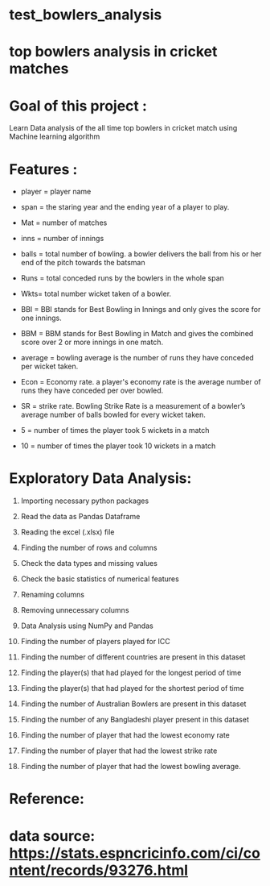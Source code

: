 # test_bowlers_analysis
# top bowlers analysis in cricket matches
# Goal of this project :
Learn Data analysis  of the all time top bowlers in cricket match using Machine learning algorithm

# Features : 

* player = player name

* span = the staring year and the ending year of a player to play.

* Mat = number of matches

* inns = number of innings

* balls = total number of bowling. a bowler delivers the ball from his or her end of the pitch towards the batsman

* Runs = total conceded runs by the bowlers in the whole span

* Wkts= total number wicket taken of a bowler.

* BBI = BBI stands for Best Bowling in Innings and only gives the score for one innings.

* BBM = BBM stands for Best Bowling in Match and gives the combined score over 2 or more innings in one match.

* average = bowling average is the number of runs they have conceded per wicket taken.

* Econ = Economy rate. a player's economy rate is the average number of runs they have conceded per over bowled.

* SR = strike rate. Bowling Strike Rate is a measurement of a bowler’s average number of balls bowled for every wicket taken.

* 5 = number of times the player took 5 wickets in a match

* 10 = number of times the player took 10 wickets in a match

# Exploratory Data Analysis:
1. Importing necessary python packages

2. Read the data as Pandas Dataframe

3. Reading the excel (.xlsx) file

4. Finding the number of rows and columns

5. Check the data types and missing values

6. Check the basic statistics of numerical features

8. Renaming columns

9. Removing unnecessary columns

10. Data Analysis using NumPy and Pandas

11. Finding the number of  players played for ICC

12. Finding the number of different countries are present in this dataset

13. Finding the player(s) that had played for the longest period of time

14. Finding the  player(s) that had played for the shortest period of time

15. Finding the number of  Australian Bowlers are present in this dataset

16. Finding the number of any Bangladeshi player present in this dataset

17. Finding the number of  player that had the lowest economy rate

18. Finding the number of  player that had the lowest strike rate

19. Finding the number of  player that had the lowest bowling average.

# Reference:

# data source: https://stats.espncricinfo.com/ci/content/records/93276.html
